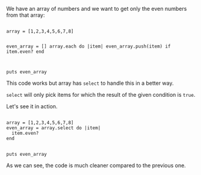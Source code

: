 We have an array of numbers
and
we want to get only the even
numbers from that array:

<Editor lang="ruby">
<code>
array = [1,2,3,4,5,6,7,8]

even_array = []
array.each do |item|
  even_array.push(item) if item.even?
end

puts even_array
</code>
</Editor>

This code works but array
has `select` to handle this
in a better way.

`select` will only pick
items for which the result
of the given condition is `true`.

Let's see it in action.

<Editor lang="ruby">
<code>
array = [1,2,3,4,5,6,7,8]
even_array = array.select do |item|
  item.even?
end

puts even_array
</code>
</Editor>

As we can see, the code
is much cleaner compared
to the previous one.